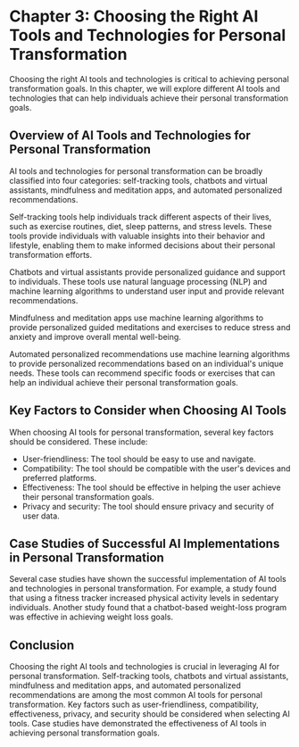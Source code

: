 Chapter 3: Choosing the Right AI Tools and Technologies for Personal Transformation
===================================================================================

Choosing the right AI tools and technologies is critical to achieving personal transformation goals. In this chapter, we will explore different AI tools and technologies that can help individuals achieve their personal transformation goals.

Overview of AI Tools and Technologies for Personal Transformation
-----------------------------------------------------------------

AI tools and technologies for personal transformation can be broadly classified into four categories: self-tracking tools, chatbots and virtual assistants, mindfulness and meditation apps, and automated personalized recommendations.

Self-tracking tools help individuals track different aspects of their lives, such as exercise routines, diet, sleep patterns, and stress levels. These tools provide individuals with valuable insights into their behavior and lifestyle, enabling them to make informed decisions about their personal transformation efforts.

Chatbots and virtual assistants provide personalized guidance and support to individuals. These tools use natural language processing (NLP) and machine learning algorithms to understand user input and provide relevant recommendations.

Mindfulness and meditation apps use machine learning algorithms to provide personalized guided meditations and exercises to reduce stress and anxiety and improve overall mental well-being.

Automated personalized recommendations use machine learning algorithms to provide personalized recommendations based on an individual's unique needs. These tools can recommend specific foods or exercises that can help an individual achieve their personal transformation goals.

Key Factors to Consider when Choosing AI Tools
----------------------------------------------

When choosing AI tools for personal transformation, several key factors should be considered. These include:

* User-friendliness: The tool should be easy to use and navigate.
* Compatibility: The tool should be compatible with the user's devices and preferred platforms.
* Effectiveness: The tool should be effective in helping the user achieve their personal transformation goals.
* Privacy and security: The tool should ensure privacy and security of user data.

Case Studies of Successful AI Implementations in Personal Transformation
------------------------------------------------------------------------

Several case studies have shown the successful implementation of AI tools and technologies in personal transformation. For example, a study found that using a fitness tracker increased physical activity levels in sedentary individuals. Another study found that a chatbot-based weight-loss program was effective in achieving weight loss goals.

Conclusion
----------

Choosing the right AI tools and technologies is crucial in leveraging AI for personal transformation. Self-tracking tools, chatbots and virtual assistants, mindfulness and meditation apps, and automated personalized recommendations are among the most common AI tools for personal transformation. Key factors such as user-friendliness, compatibility, effectiveness, privacy, and security should be considered when selecting AI tools. Case studies have demonstrated the effectiveness of AI tools in achieving personal transformation goals.
